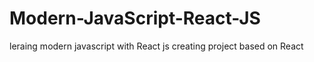 # Modern-JavaScript-React-JS
leraing modern javascript with React js
creating project based on React
